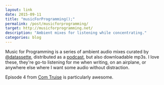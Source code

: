 ```yaml
---
layout: link
date: 2015-09-11
title: "musicForProgramming();"
permalink: /post/musicforprogramming/
target: http://musicforprogramming.net/
description: "Ambient mixes for listening while concentrating."
categories: blog
---
```


Music for Programming is a series of ambient audio mixes curated by [@datassette](https://twitter.com/datassette/), distributed as a [podcast](http://itunes.apple.com/us/podcast/music-for-programming/id500565620), but also downloadable mp3s. I love these, they're go-to listening for me when writing, on an airplane, or anywhere else where I want some audio without distraction.

Episode 4 from [Com Truise](http://musicforprogramming.net/?c=four) is particularly awesome.
